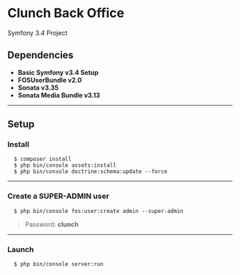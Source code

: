 Clunch Back Office
========================

Symfony 3.4 Project

Dependencies
--------------

  * **Basic Symfony v3.4 Setup**
  * **FOSUserBundle v2.0**
  * **Sonata v3.35**
  * **Sonata Media Bundle v3.13**

--------------

Setup
--------------

### Install
```shell
  $ composer install
  $ php bin/console assets:install
  $ php bin/console doctrine:schema:update --force
```
***
### Create a SUPER-ADMIN user
```shell
  $ php bin/console fos:user:create admin --super-admin
```
> Password: **clunch**
***


### Launch
```shell
  $ php bin/console server:run
```
